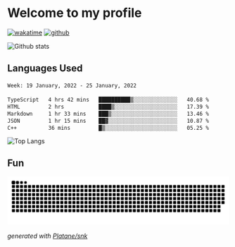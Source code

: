 # Welcome to my profile

[![wakatime](https://wakatime.com/badge/user/82c377cd-a54c-404c-b7df-177b313ca539.svg)](https://wakatime.com/@82c377cd-a54c-404c-b7df-177b313ca539)
[![github](https://img.shields.io/github/followers/xinthose?logo=github&style=plastic)](https://github.com/alanhamlett?tab=followers)

![Github stats](https://github-readme-stats.vercel.app/api?username=xinthose&show_icons=true&theme=radical&count_private=true)

## Languages Used

<!--START_SECTION:waka-->
```text
Week: 19 January, 2022 - 25 January, 2022

TypeScript   4 hrs 42 mins   ██████████▒░░░░░░░░░░░░░░   40.68 % 
HTML         2 hrs           ████▒░░░░░░░░░░░░░░░░░░░░   17.39 % 
Markdown     1 hr 33 mins    ███▒░░░░░░░░░░░░░░░░░░░░░   13.46 % 
JSON         1 hr 15 mins    ██▓░░░░░░░░░░░░░░░░░░░░░░   10.87 % 
C++          36 mins         █▒░░░░░░░░░░░░░░░░░░░░░░░   05.25 % 
```
<!--END_SECTION:waka-->

![Top Langs](https://github-readme-stats.vercel.app/api/top-langs/?username=xinthose)

## Fun
![github contribution grid snake animation](https://raw.githubusercontent.com/xinthose/xinthose/output/github-contribution-grid-snake.svg)

_generated with [Platane/snk](https://github.com/Platane/snk)_
